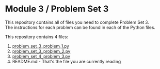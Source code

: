 # Module 3 / Problem Set 3

This repository contains all of files you need to complete Problem Set 3. The instructions for each problem can be found in each of the Python files.

This repository contains 4 files:

1. [problem_set_3_problem_1.py](problem_set_3_problem_1.py)
2. [problem_set_3_problem_2.py](problem_set_3_problem_2.py)
3. [problem_set_4_problem_3.py](problem_set_3_problem_3.py)
4. README.md - That's the file you are currently reading
